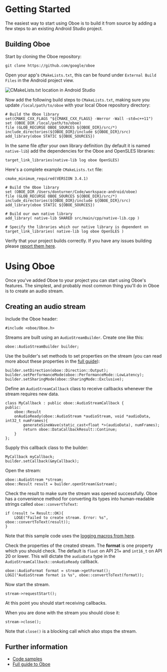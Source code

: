 # Getting Started
The easiest way to start using Oboe is to build it from source by adding a few steps to an existing Android Studio project.

## Building Oboe
Start by cloning the Oboe repository: 

    git clone https://github.com/google/oboe

Open your app's `CMakeLists.txt`, this can be found under `External Build Files` in the Android project view. 

![CMakeLists.txt location in Android Studio](cmakelists-location-in-as.png "CMakeLists.txt location in Android Studio")

Now add the following build steps to `CMakeLists.txt`, making sure you update `/local/path/to/oboe` with your local Oboe repository directory:

    # Build the Oboe library
    set(CMAKE_CXX_FLAGS "${CMAKE_CXX_FLAGS} -Werror -Wall -std=c++11")
    set (OBOE_DIR /local/path/to/oboe)
    file (GLOB_RECURSE OBOE_SOURCES ${OBOE_DIR}/src/*)
    include_directories(${OBOE_DIR}/include ${OBOE_DIR}/src)
    add_library(oboe STATIC ${OBOE_SOURCES})

In the same file *after* your own library definition (by default it is named `native-lib`) add the dependencies for the Oboe and OpenSLES libraries:

    target_link_libraries(native-lib log oboe OpenSLES)

Here's a complete example `CMakeLists.txt` file:

    cmake_minimum_required(VERSION 3.4.1)

    # Build the Oboe library
    set (OBOE_DIR /Users/donturner/Code/workspace-android/oboe)
    file (GLOB_RECURSE OBOE_SOURCES ${OBOE_DIR}/src/*)
    include_directories(${OBOE_DIR}/include ${OBOE_DIR}/src)
    add_library(oboe STATIC ${OBOE_SOURCES})

    # Build our own native library
    add_library( native-lib SHARED src/main/cpp/native-lib.cpp )

    # Specify the libraries which our native library is dependent on
    target_link_libraries( native-lib log oboe OpenSLES )

Verify that your project builds correctly. If you have any issues building please [report them here](issues/new).

# Using Oboe
Once you've added Oboe to your project you can start using Oboe's features. The simplest, and probably most common thing you'll do in Oboe is to create an audio stream. 

## Creating an audio stream
Include the Oboe header:

    #include <oboe/Oboe.h>

Streams are built using an `AudioStreamBuilder`. Create one like this:

    oboe::AudioStreamBuilder builder;

Use the builder's set methods to set properties on the stream (you can read more about these properties in the [full guide](FullGuide.md)):

    builder.setDirection(oboe::Direction::Output);
    builder.setPerformanceMode(oboe::PerformanceMode::LowLatency);
    builder.setSharingMode(oboe::SharingMode::Exclusive);

Define an `AudioStreamCallback` class to receive callbacks whenever the stream requires new data.

    class MyCallback : public oboe::AudioStreamCallback {
    public:
        oboe::Result
        onAudioReady(oboe::AudioStream *audioStream, void *audioData, int32_t numFrames){
            generateSineWave(static_cast<float *>(audioData), numFrames);
            return oboe::DataCallbackResult::Continue;
        }
    };

Supply this callback class to the builder:

    MyCallback myCallback;
    builder.setCallback(&myCallback);

Open the stream:

    oboe::AudioStream *stream;
    oboe::Result result = builder.openStream(&stream);

Check the result to make sure the stream was opened successfully. Oboe has a convenience method for converting its types into human-readable strings called `oboe::convertToText`:

    if (result != Result::OK){
        LOGE("Failed to create stream. Error: %s", oboe::convertToText(result));
    }

Note that this sample code uses the [logging macros from here](https://github.com/googlesamples/android-audio-high-performance/blob/master/debug-utils/logging_macros.h).

Check the properties of the created stream. The **format** is one property which you should check. The default is `float` on API 21+ and `int16_t` on API 20 or lower. This will dictate the `audioData` type in the `AudioStreamCallback::onAudioReady` callback.

    oboe::AudioFormat format = stream->getFormat();
    LOGI("AudioStream format is %s", oboe::convertToText(format));

Now start the stream. 

    stream->requestStart();

At this point you should start receiving callbacks.

When you are done with the stream you should close it:

    stream->close();

Note that `close()` is a blocking call which also stops the stream.

## Further information
- [Code samples](https://github.com/googlesamples/android-audio-high-performance/tree/master/oboe)
- [Full guide to Oboe](FullGuide.md)
